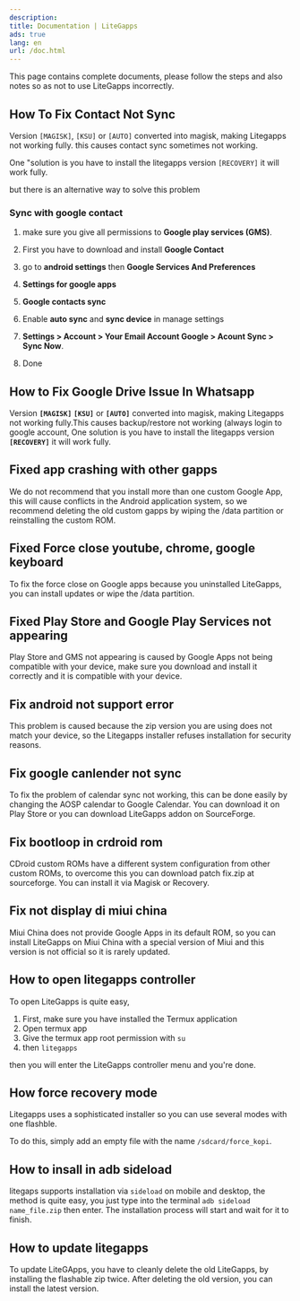 ```yaml
---
description:
title: Documentation | LiteGapps
ads: true
lang: en
url: /doc.html
---
```



This page contains complete documents, please follow the steps and also notes so as not to use LiteGapps incorrectly.


## How To Fix Contact Not Sync

Version ``[MAGISK]``, ``[KSU]`` or ``[AUTO]`` converted into magisk, making Litegapps not working fully. this causes contact sync sometimes not working.

One "solution is you have to install the litegapps version ``[RECOVERY]`` it will work fully.

but there is an alternative way to solve this problem

### Sync with google contact


1. make sure you give all permissions to **Google play services (GMS)**.

2. First you have to download and install **Google Contact**

3. go to **android settings** then **Google Services And Preferences**

4. **Settings for google apps**

5. **Google contacts sync**

6. Enable **auto sync** and **sync device** in manage settings

7. **Settings > Account > Your Email Account Google > Acount Sync > Sync Now**.

8. Done

## How to Fix Google Drive Issue In Whatsapp


Version **``[MAGISK]``** **``[KSU]``** or **``[AUTO]``** converted into magisk, making Litegapps not working fully.This causes backup/restore not working (always login to google account,
One solution is you have to install the litegapps version **``[RECOVERY]``** it will work fully.


## Fixed app crashing with other gapps

We do not recommend that you install more than one custom Google App, this will cause conflicts in the Android application system, so we recommend deleting the old custom gapps by wiping the /data partition or reinstalling the custom ROM.

## Fixed Force close youtube, chrome, google keyboard

To fix the force close on Google apps because you uninstalled LiteGapps, you can install updates or wipe the /data partition.

## Fixed Play Store and Google Play Services not appearing

Play Store and GMS not appearing is caused by Google Apps not being compatible with your device, make sure you download and install it correctly and it is compatible with your device.

## Fix android not support error

This problem is caused because the zip version you are using does not match your device, so the Litegapps installer refuses installation for security reasons.

## Fix google canlender not sync

To fix the problem of calendar sync not working, this can be done easily by changing the AOSP calendar to Google Calendar.  You can download it on Play Store or you can download LiteGapps addon on SourceForge.

## Fix bootloop in crdroid rom

CDroid custom ROMs have a different system configuration from other custom ROMs, to overcome this you can download patch fix.zip at sourceforge.  You can install it via Magisk or Recovery.

## Fix not display di miui china

Miui China does not provide Google Apps in its default ROM, so you can install LiteGapps on Miui China with a special version of Miui and this version is not official so it is rarely updated.

## How to open litegapps controller

To open LiteGapps is quite easy,

1. First, make sure you have installed the Termux application
2. Open termux app
3. Give the termux app root permission with ``su``
4. then ``litegapps``

then you will enter the LiteGapps controller menu and you're done.

## How force recovery mode

Litegapps uses a sophisticated installer so you can use several modes with one flashble.

To do this, simply add an empty file with the name ``/sdcard/force_kopi``.

## How to insall in adb sideload

litegaps supports installation via ``sideload`` on mobile and desktop, the method is quite easy, you just type into the terminal ``adb sideload name_file.zip`` then enter.  The installation process will start and wait for it to finish.

## How to update litegapps

To update LiteGApps, you have to cleanly delete the old LiteGapps, by installing the flashable zip twice.  After deleting the old version, you can install the latest version.


